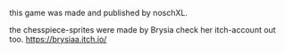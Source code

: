 this game was made and published by noschXL.

the chesspiece-sprites were made by Brysia check her itch-account out too. https://brysiaa.itch.io/
